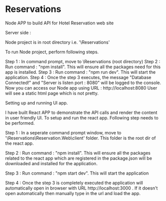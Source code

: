 # Reservations
Node APP to build API for Hotel Reservation web site

Server side :

Node project is in root directory i.e. '\Reservations'

To run Node project, perform following steps.

Step 1 : In command prompt,   move to \Reservations (root directory)
Step 2 : Run command : "npm install". This will ensure all the packages need for this app is installed.
Step 3 : Run command : "npm run dev". This will start the application.
Step 4 : Once the step 3 executes, the message "Database Connected!" and "Server is listen port : 8080" will be logged to the console. Now you can access our Node app using URL : http://localhost:8080
User will see a static html page which is not pretty.


Setting up and running UI app.

I have built React APP to demonstrate the API calls and render the content in user friendly UI. 
To setup and run the react app. Following step needs to be performed.

Step 1 : In a seperate command prompt window, move to '\Reservations\Reservation.Web\client' folder. This folder is the root dir of the react app.

Step 2 : Run command : "npm install". This will ensure all the packages related to the react app which are registered in the package.json will be downloaded and installed for the application.

Step 3 : Run command : "npm start dev". This will start the application 

Step 4 : Once the step 3 is completely executed the application will automatically open in browser with URL http://localhost:3000 . If it doesn't open automatically then manually type in the url and load the app. 
